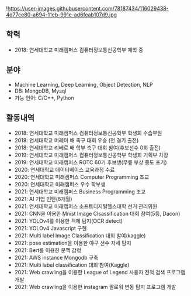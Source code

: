 !https://user-images.githubusercontent.com/78187434/116029438-4d77ce80-a694-11eb-991e-ad6feab107d9.jpg
## 학력
- 2018: 연세대학교 미래캠퍼스 컴퓨터정보통신공학부 재학 중

## 분야
- Machine Learning, Deep Learning, Object Detection, NLP
- DB: MongoDB, Mysql
- 가능 언어: C/C++, Python

## 활동내역
- 2018: 연세대학교 미래캠퍼스 컴퓨터정보통신공학부 학생회 수습부원
- 2018: 연세대학교 머레이 배 족구 대회 우승 (전 경기 출전)
- 2018: 연세대학교 리베로 배 학부 축구 대회 참여(후보선수 0회 출전)
- 2019: 연세대학교 미래캠퍼스 컴퓨터정보통신공학부 학생회 기획부 차장
- 2019: 연세대학교 미래캠퍼스 ROTC 60기 후보생(무릎 부상 중도 포기)
- 2020: 연세대학교 데이터베이스 교육과정 수료
- 2020: 연세대학교 미래캠퍼스 Computer Programming 조교
- 2020: 연세대학교 미래캠퍼스 우수 학부생
- 2021: 연세대학교 미래캠퍼스 Business Programming 조교
- 2021: AI 기업 인턴(6개월)
- 2021: 연세대학교 미래캠퍼스 소프트디지털헬스대학 선거 관리위원
- 2021: CNN을 이용한 Mnist Image Clsassification 대회 참여(5등, Dacon)
- 2021: YOLOv4를 이용한 객체 탐지(OCR detect)
- 2021: YOLOv4 Javascript 구현
- 2021: Multi label Image Classification 대회 참여(kaggle)
- 2021: pose estimation을 이용한 야구 선수 자세 탐지
- 2021: Bert를 이용한 문맥 감정 
- 2021: AWS instance Mongodb 구축
- 2021: Multi label classification 대회 참여(Kaggle)
- 2021: Web crawling을 이용한 League of Legend 사용자 전적 검색 프로그램 개발
- 2021: Web crawling을 이용한 instagram 팔로워 변동 탐지 프로그램 개발 
